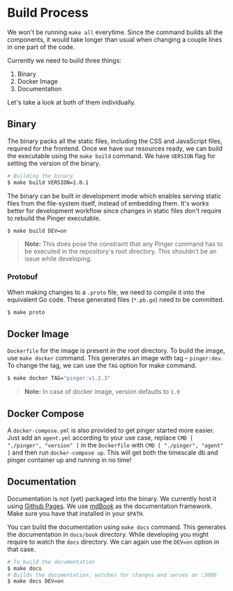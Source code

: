 # Build Process

We won't be running `make all` everytime. Since the command builds all the
components, it would take longer than usual when changing a couple lines in
one part of the code.

Currently we need to build three things:

1. Binary
1. Docker Image
1. Documentation

Let's take a look at both of them individually.

## Binary

The binary packs all the static files, including the CSS and JavaScript files,
required for the frontend. Once we have our resources ready, we can build the
executable using the `make build` command. We have `VERSION` flag for setting
the version of the binary.

```sh
# Building the binary
$ make build VERSION=1.0.1
```

The binary can be built in development mode which enables serving static files
from the file-system itself, instead of embedding them. It's works better for
development workflow since changes in static files don't require to rebuild the
Pinger executable.

```sh
$ make build DEV=on
```

> **Note:** This does pose the constraint that any Pinger command has to
> be executed in the repository's root directory. This shouldn't be an
> issue while developing.

### Protobuf

When making changes to a `.proto` file, we need to compile it into the
equivalent Go code. These generated files (`*.pb.go`) need to be committed.

```sh
$ make proto
```

## Docker Image

`Dockerfile` for the image is present in the root directory. To build the
image, use `make docker` command. This generates an image with tag –
`pinger:dev`. To change the tag, we can use the `TAG` option for make
command.

```sh
$ make docker TAG="pinger:v1.2.3"
```

> **Note:** In case of docker image, version defaults to `1.0`

## Docker Compose

A `docker-compose.yml` is also provided to get pinger started more easier.
Just add an `agent.yml` according to your use case, replace 
`CMD [ "./pinger", "version" ]` in the `Dockerfile` with `CMD [ "./pinger", "agent" ]`
and then run `docker-compose up`.
This will get both the timescale db and pinger container up and running in no time!

## Documentation

Documentation is not (yet) packaged into the binary. We currently host it
using [Github Pages](https://pages.github.com/). We use
[mdBook](https://rust-lang.github.io/mdBook/) as the documentation
framework. Make sure you have that installed in your `$PATH`.

You can build the documentation using `make docs` command. This generates
the documentation in `docs/book` directory. While developing you might
require to watch the `docs` directory. We can again use the `DEV=on`
option in that case.

```sh
# To build the documentation
$ make docs
# Builds the documentation, watches for changes and serves on :3000
$ make docs DEV=on
```
